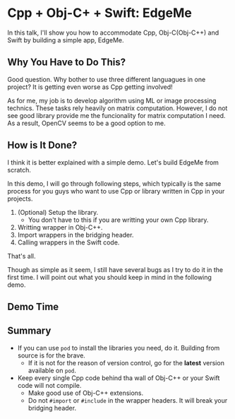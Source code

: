 # Cpp + Obj-C+ + Swift: EdgeMe

In this talk, I'll show you how to accommodate Cpp, Obj-C(Obj-C++) and Swift by building a simple app, EdgeMe.

## Why You Have to Do This?

Good question. Why bother to use three different languagues in one project? It is getting even worse as Cpp getting involved!

As for me, my job is to develop algorithm using ML or image processing technics. These tasks rely heavily on matrix computation. However, I do not see good library provide me the funcionality for matrix computation I need. As a result, OpenCV seems to be a good option to me.

## How is It Done?

I think it is better explained with a simple demo. Let's build EdgeMe from scratch. 

In this demo, I will go through following steps, which typically is the same process for you guys who want to use Cpp or library written in Cpp in your projects.

1. (Optional) Setup the library.
    - You don't have to this if you are writting your own Cpp library.
2. Writting wrapper in Obj-C++.
3. Import wrappers in the bridging header.
4. Calling wrappers in the Swift code.

That's all.

Though as simple as it seem, I still have several bugs as I try to do it in the first time. I will point out what you should keep in mind in the following demo.

## Demo Time

## Summary

- If you can use `pod` to install the libraries you need, do it. Building from source is for the brave.
  - If it is not for the reason of version control, go for the **latest** version available on `pod`.
- Keep every single Cpp code behind tha wall of Obj-C++ or your Swift code will not compile.
  - Make good use of Obj-C++ extensions.
  - Do not `#import` or `#include` in the wrapper headers. It will break your bridging header.

